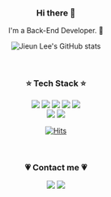 <h3 align="center"> Hi there 👋 </h3>
<p align="center">I'm a Back-End Developer. 🌱</p>

<div align="center">
            
![Jieun Lee's GitHub stats](https://github-readme-stats.vercel.app/api?username=jieunee2&&show_icons=true&theme=cobalt)

</div><br>

<h3 align="center"> ⭐ Tech Stack ⭐ </h3>
<p align="center">
<img src="https://img.shields.io/badge/HTML-E34F26?style=flat-square&logo=html5&logoColor=white"/>
<img src="https://img.shields.io/badge/CSS-1572B6?style=flat-square&logo=css3&logoColor=white"/>
<img src="https://img.shields.io/badge/JSP-007396?style=flat-square&logo=java&logoColor=white"/>
<img src="https://img.shields.io/badge/Java-007396?style=flat-square&logo=Java&logoColor=white"/>
<img src="https://img.shields.io/badge/Spring-6DB33F?style=flat-square&logo=Spring&logoColor=white"/><br>
<img src="https://img.shields.io/badge/OracleDB-F80000?style=flat-square&logo=oracle&logoColor=white"/>
<img src="https://img.shields.io/badge/Mysql-E6B91E?style=flat-square&logo=MySql&logoColor=white"/>
</p>

<div align="center">
  
[![Hits](https://hits.seeyoufarm.com/api/count/incr/badge.svg?url=https%3A%2F%2Fgithub.com%2Fjieunee2%2Fhit-counter&count_bg=%23454A41&title_bg=%23D32A6C&icon=&icon_color=%23E7E7E7&title=hits&edge_flat=false)](https://hits.seeyoufarm.com)

</div><br>

<h3 align="center"> 💗 Contact me 💗 </h3>
<div align="center">
            
<a href="https://velog.io/@jejjang" target="_blank"><img src="https://img.shields.io/badge/Blog-black?style=flat-square&logo=GitHub%20Sponsors&logoColor=white"/></a>
<a href="mailto:lje980620@gmail.com" target="_blank"><img src="https://img.shields.io/badge/-Gmail-EA4335?style=flat-square&logo=Gmail&logoColor=white"/></a>

</div>

<!--
**jieunee2/jieunee2** is a ✨ _special_ ✨ repository because its `README.md` (this file) appears on your GitHub profile.

Here are some ideas to get you started:

- 🔭 I’m currently working on ...
- 🌱 I’m currently learning ...
- 👯 I’m looking to collaborate on ...
- 🤔 I’m looking for help with ...
- 💬 Ask me about ...
- 📫 How to reach me: ...
- 😄 Pronouns: ...
- ⚡ Fun fact: ...
-->
